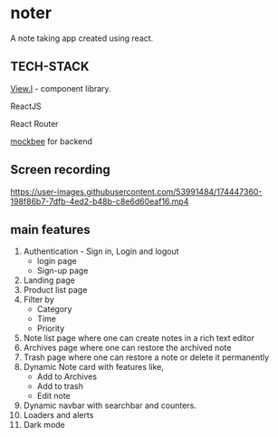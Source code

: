 # noter
A note taking app created using react.

## TECH-STACK

 [View.I](https://viewi.netlify.app/) - component library.
 
 ReactJS
 
 React Router
 
 [mockbee](https://mockbee.netlify.app/) for backend

## Screen recording

https://user-images.githubusercontent.com/53991484/174447360-198f86b7-7dfb-4ed2-b48b-c8e6d60eaf16.mp4


## main features

1) Authentication - Sign in, Login and logout
    - login page
    - Sign-up page
2) Landing page
3) Product list page
4) Filter by 
	  - Category
	  - Time
	  - Priority
5) Note list page where one can create notes in a rich text editor
6) Archives page where one can restore the archived note
7) Trash page where one can restore a note or delete it permanently
8) Dynamic Note card with features like,
	  - Add to Archives
	  - Add to trash
	  - Edit note
9) Dynamic navbar with searchbar and counters.
10) Loaders and alerts
11) Dark mode
